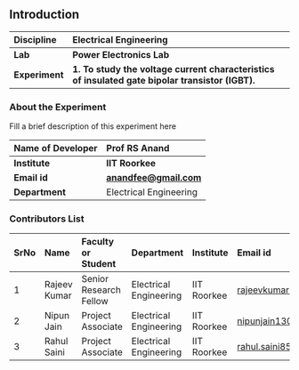 ## Introduction


<b>Discipline | <b>Electrical Engineering
:--|:--|
<b> Lab | <b> Power Electronics Lab
<b> Experiment|     <b>1. To study the voltage current characteristics of insulated gate bipolar transistor (IGBT).

### About the Experiment 

Fill a brief description of this experiment here

<b>Name of Developer | <b> Prof RS Anand 
:--|:--|
<b> Institute | <b>  IIT Roorkee
<b> Email id|     <b>  anandfee@gmail.com	
<b> Department |  Electrical Engineering

### Contributors List

SrNo | Name | Faculty or Student | Department| Institute | Email id
:--|:--|:--|:--|:--|:--|
1 | Rajeev Kumar | Senior Research Fellow | Electrical Engineering | IIT Roorkee | rajeevkumar.rke@gmail.com
2 | Nipun Jain | Project Associate | Electrical Engineering | IIT Roorkee | nipunjain1305@gmail.com
3 | Rahul Saini | Project Associate | Electrical Engineering | IIT Roorkee | rahul.saini8599@gmail.com


